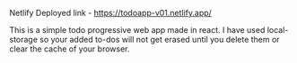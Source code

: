 
Netlify Deployed link - https://todoapp-v01.netlify.app/

This is a simple todo progressive web app made in react. I have used local-storage so your added to-dos will not get erased until you delete them or clear the cache of your browser.
